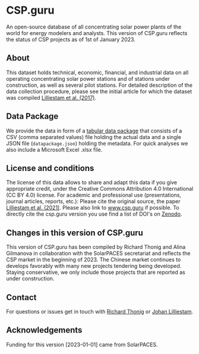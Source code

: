 # CSP.guru
An open-source database of all concentrating solar power plants of the world for energy modelers and analysts. This version of CSP.guru reflects the status of CSP projects as of 1st of January 2023.

## About
This dataset holds technical, economic, financial, and industrial data on all operating concentrating solar power stations and of stations under construction, as well as several pilot stations. For detailed description of the data collection procedure, please see the initial article for which the dataset was compiled [Lilliestam et al. (2017)](https://doi.org/10.1038/nenergy.2017.94).

## Data Package
We provide the data in form of a [tabular data package](https://frictionlessdata.io/specs/tabular-data-package/) that consists of a CSV (comma separated values) file holding the actual data and a single JSON file (`datapackage.json`) holding the metadata. For quick analyses we also include a Microsoft Excel .xlsx file.

## License and conditions
The license of this data allows to share and adapt this data if you give appropriate credit, under the Creative Commons Attribution 4.0 International (CC BY 4.0) license. For academic and professional use (presentations, journal articles, reports, etc.): Please cite the original source, the paper [Lilliestam et al. (2021)](https://doi.org/10.1080/15567249.2020.1773580). Please also link to www.csp.guru if possible. To directly cite the csp.guru version you use find a list of DOI's on [Zenodo](https://doi.org/10.5281/zenodo.1318151).

## Changes in this version of CSP.guru
This version of CSP.guru has been compiled by Richard Thonig and Alina Gilmanova in collaboration with the SolarPACES secretariat and reflects the CSP market in the beginning of 2023. The Chinese market continues to develops favorably with many new projects tendering  being developed. Staying conservative, we only include those projects that are reported as under construction.

## Contact
For questions or issues get in touch with [Richard Thonig](mailto:richard.thonig@rifs-potsdam.de) or [Johan Lilliestam](mailto:johan.lilliestam@rifs-potsdam.de).

## Acknowledgements
Funding for this version [2023-01-01] came from SolarPACES.
